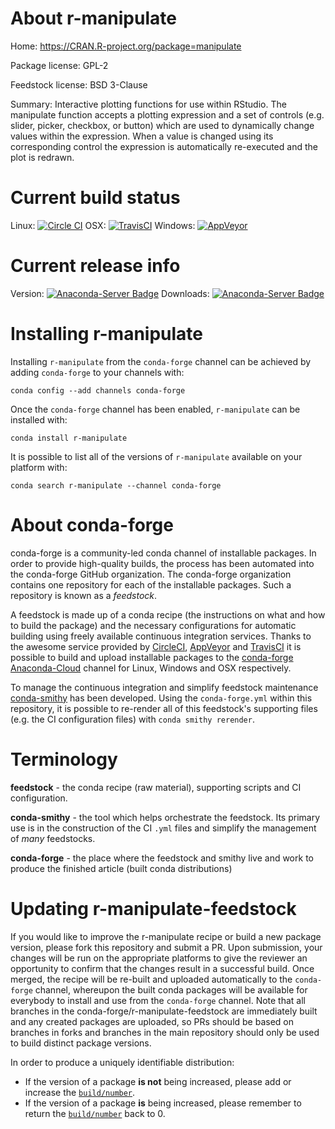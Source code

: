 About r-manipulate
==================

Home: https://CRAN.R-project.org/package=manipulate

Package license: GPL-2

Feedstock license: BSD 3-Clause

Summary: Interactive plotting functions for use within RStudio. The manipulate function accepts a plotting expression and a set of controls (e.g. slider, picker, checkbox, or button) which are used to dynamically change values within the expression. When a value is changed using its corresponding control the expression is automatically re-executed and the plot is redrawn.



Current build status
====================

Linux: [![Circle CI](https://circleci.com/gh/conda-forge/r-manipulate-feedstock.svg?style=shield)](https://circleci.com/gh/conda-forge/r-manipulate-feedstock)
OSX: [![TravisCI](https://travis-ci.org/conda-forge/r-manipulate-feedstock.svg?branch=master)](https://travis-ci.org/conda-forge/r-manipulate-feedstock)
Windows: [![AppVeyor](https://ci.appveyor.com/api/projects/status/github/conda-forge/r-manipulate-feedstock?svg=True)](https://ci.appveyor.com/project/conda-forge/r-manipulate-feedstock/branch/master)

Current release info
====================
Version: [![Anaconda-Server Badge](https://anaconda.org/conda-forge/r-manipulate/badges/version.svg)](https://anaconda.org/conda-forge/r-manipulate)
Downloads: [![Anaconda-Server Badge](https://anaconda.org/conda-forge/r-manipulate/badges/downloads.svg)](https://anaconda.org/conda-forge/r-manipulate)

Installing r-manipulate
=======================

Installing `r-manipulate` from the `conda-forge` channel can be achieved by adding `conda-forge` to your channels with:

```
conda config --add channels conda-forge
```

Once the `conda-forge` channel has been enabled, `r-manipulate` can be installed with:

```
conda install r-manipulate
```

It is possible to list all of the versions of `r-manipulate` available on your platform with:

```
conda search r-manipulate --channel conda-forge
```


About conda-forge
=================

conda-forge is a community-led conda channel of installable packages.
In order to provide high-quality builds, the process has been automated into the
conda-forge GitHub organization. The conda-forge organization contains one repository
for each of the installable packages. Such a repository is known as a *feedstock*.

A feedstock is made up of a conda recipe (the instructions on what and how to build
the package) and the necessary configurations for automatic building using freely
available continuous integration services. Thanks to the awesome service provided by
[CircleCI](https://circleci.com/), [AppVeyor](http://www.appveyor.com/)
and [TravisCI](https://travis-ci.org/) it is possible to build and upload installable
packages to the [conda-forge](https://anaconda.org/conda-forge)
[Anaconda-Cloud](http://docs.anaconda.org/) channel for Linux, Windows and OSX respectively.

To manage the continuous integration and simplify feedstock maintenance
[conda-smithy](http://github.com/conda-forge/conda-smithy) has been developed.
Using the ``conda-forge.yml`` within this repository, it is possible to re-render all of
this feedstock's supporting files (e.g. the CI configuration files) with ``conda smithy rerender``.


Terminology
===========

**feedstock** - the conda recipe (raw material), supporting scripts and CI configuration.

**conda-smithy** - the tool which helps orchestrate the feedstock.
                   Its primary use is in the construction of the CI ``.yml`` files
                   and simplify the management of *many* feedstocks.

**conda-forge** - the place where the feedstock and smithy live and work to
                  produce the finished article (built conda distributions)


Updating r-manipulate-feedstock
===============================

If you would like to improve the r-manipulate recipe or build a new
package version, please fork this repository and submit a PR. Upon submission,
your changes will be run on the appropriate platforms to give the reviewer an
opportunity to confirm that the changes result in a successful build. Once
merged, the recipe will be re-built and uploaded automatically to the
`conda-forge` channel, whereupon the built conda packages will be available for
everybody to install and use from the `conda-forge` channel.
Note that all branches in the conda-forge/r-manipulate-feedstock are
immediately built and any created packages are uploaded, so PRs should be based
on branches in forks and branches in the main repository should only be used to
build distinct package versions.

In order to produce a uniquely identifiable distribution:
 * If the version of a package **is not** being increased, please add or increase
   the [``build/number``](http://conda.pydata.org/docs/building/meta-yaml.html#build-number-and-string).
 * If the version of a package **is** being increased, please remember to return
   the [``build/number``](http://conda.pydata.org/docs/building/meta-yaml.html#build-number-and-string)
   back to 0.
